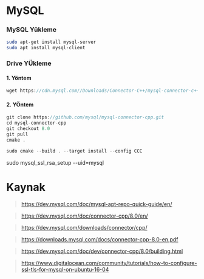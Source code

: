 # MySQL

### MySQL Yükleme

```bash
sudo apt-get install mysql-server
sudo apt install mysql-client
```

### Drive YÜkleme

#### 1. Yöntem

```cpp
wget https://cdn.mysql.com//Downloads/Connector-C++/mysql-connector-c++-8.0.13-linux-ubuntu18.10-x86-64bit.tar.gz
```

#### 2. YÖntem

```cpp
git clone https://github.com/mysql/mysql-connector-cpp.git
cd mysql-connector-cpp
git checkout 8.0
git pull
cmake .

sudo cmake --build . --target install --config CCC

```

sudo mysql_ssl_rsa_setup --uid=mysql


# Kaynak
> https://dev.mysql.com/doc/mysql-apt-repo-quick-guide/en/

> https://dev.mysql.com/doc/connector-cpp/8.0/en/

> https://dev.mysql.com/downloads/connector/cpp/

> https://downloads.mysql.com/docs/connector-cpp-8.0-en.pdf

> https://dev.mysql.com/doc/dev/connector-cpp/8.0/building.html

> https://www.digitalocean.com/community/tutorials/how-to-configure-ssl-tls-for-mysql-on-ubuntu-16-04